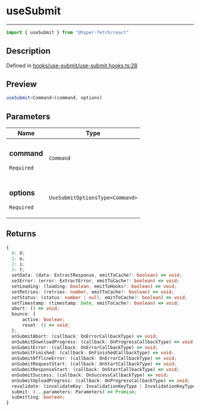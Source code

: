 

# useSubmit

<div class="api-docs__separator" data-reactroot="">

---

</div><div class="api-docs__import" data-reactroot="">

```ts
import { useSubmit } from "@hyper-fetch/react"
```

</div><div class="api-docs__section">

## Description

</div><div class="api-docs__description"><span class="api-docs__do-not-parse">



</span></div><p class="api-docs__definition">

Defined in [hooks/use-submit/use-submit.hooks.ts:28](https://github.com/BetterTyped/hyper-fetch/blob/c746dc1f/packages/react/src/hooks/use-submit/use-submit.hooks.ts#L28)

</p><div class="api-docs__section">

## Preview

</div><div class="api-docs__preview fn">

```ts
useSubmit<Command>(command, options)
```

</div><div class="api-docs__section">

## Parameters

</div><div class="api-docs__parameters"><table><thead><tr><th>Name</th><th>Type</th></tr></thead><tbody><tr param-data="command"><td class="api-docs__param-name required">

### command 

`Required`

</td><td class="api-docs__param-type">

`Command`

</td></tr><tr param-data="options"><td class="api-docs__param-name required">

### options 

`Required`

</td><td class="api-docs__param-type">

`UseSubmitOptionsType<Command>`

</td></tr></tbody></table></div><div class="api-docs__section">

## Returns

</div><div class="api-docs__returns">

```ts
{
  0: O;
  1: m;
  2: i;
  3: t;
  setData: (data: ExtractResponse, emitToCache?: boolean) => void;
  setError: (error: ExtractError, emitToCache?: boolean) => void;
  setLoading: (loading: boolean, emitToHooks?: boolean) => void;
  setRetries: (retries: number, emitToCache?: boolean) => void;
  setStatus: (status: number | null, emitToCache?: boolean) => void;
  setTimestamp: (timestamp: Date, emitToCache?: boolean) => void;
  abort: () => void;
  bounce: {
      active: boolean;
      reset: () => void;
  };
  onSubmitAbort: (callback: OnErrorCallbackType) => void;
  onSubmitDownloadProgress: (callback: OnProgressCallbackType) => void;
  onSubmitError: (callback: OnErrorCallbackType) => void;
  onSubmitFinished: (callback: OnFinishedCallbackType) => void;
  onSubmitOfflineError: (callback: OnErrorCallbackType) => void;
  onSubmitRequestStart: (callback: OnStartCallbackType) => void;
  onSubmitResponseStart: (callback: OnStartCallbackType) => void;
  onSubmitSuccess: (callback: OnSuccessCallbackType) => void;
  onSubmitUploadProgress: (callback: OnProgressCallbackType) => void;
  revalidate: (invalidateKey: InvalidationKeyType | InvalidationKeyType[]) => void;
  submit: (...parameters: Parameters) => Promise;
  submitting: boolean;
}
```

</div>